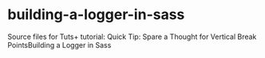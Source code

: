 building-a-logger-in-sass
=========================

Source files for Tuts+ tutorial: Quick Tip: Spare a Thought for Vertical Break PointsBuilding a Logger in Sass
